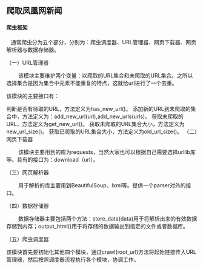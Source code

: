 ## 爬取凤凰网新闻

#### 爬虫框架

   通常爬虫分为五个部分，分别为：爬虫调度器、URL管理器、网页下载器、网页解析器与数据存储器。

（一）URL管理器

        该模块主要维护两个变量：以爬取的URL集合和未爬取的URL集合。之所以选择集合是因为集合中元素不能重复的特点，这就给url进行了一个去重。

该模块的主要接口有：

判断是否有待取的URL，方法定义为has_new_url()。
添加新的URL到未爬取的集合中，方法定义为：add_new_url(url),add_new_urls(urls)。
获取未爬取的URL，方法定义为get_new_url()。
获取未爬取的URL集合大小，方法定义为new_url_size()。
获取已爬取的URL集合大小，方法定义为old_url_size()。
（二）网页下载器

        该模块主要用到的库为requests，当然大家也可以根据自己需要选择urllib库等。具有的接口为：download（url）。

（三）网页解析器

        用于解析的库主要用到BeautifulSoup、lxml等。提供一个parser对外的接口。

（四）数据存储器

        数据存储器主要包括两个方法：store_data(data)用于将解析出来的有效数据存储到内存；output_html()用于将存储的数据输出到指定的文件或者数据库。

（五）爬虫调度器

​	该模块首先要初始化其他四个模块，通过crawl(root_url)方法将起始链接传入URL管理器，然后按照调度器流程执行各个模块，协调工作。

